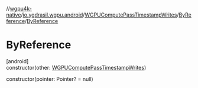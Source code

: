 //[wgpu4k-native](../../../../index.md)/[io.ygdrasil.wgpu.android](../../index.md)/[WGPUComputePassTimestampWrites](../index.md)/[ByReference](index.md)/[ByReference](-by-reference.md)

# ByReference

[android]\
constructor(other: [WGPUComputePassTimestampWrites](../index.md))

constructor(pointer: Pointer? = null)